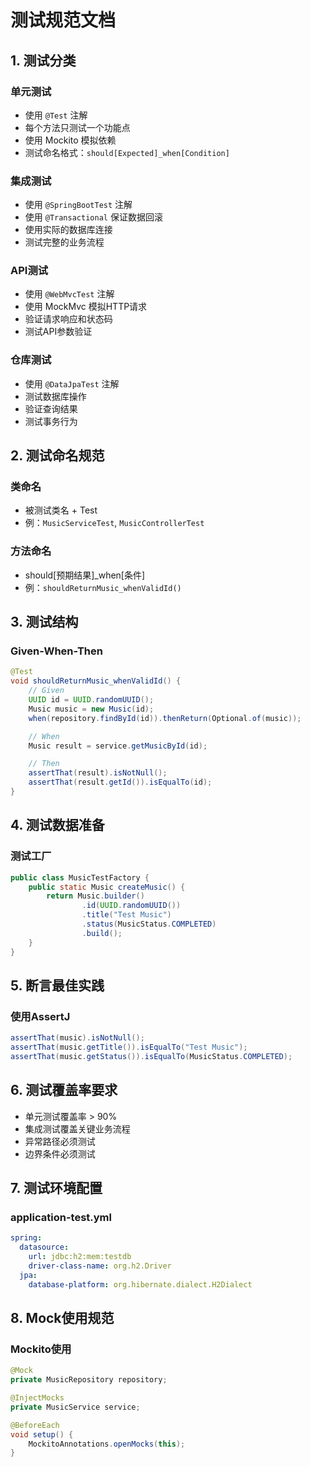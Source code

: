 # 测试规范文档

## 1. 测试分类

### 单元测试
- 使用 `@Test` 注解
- 每个方法只测试一个功能点
- 使用 Mockito 模拟依赖
- 测试命名格式：`should[Expected]_when[Condition]`

### 集成测试
- 使用 `@SpringBootTest` 注解
- 使用 `@Transactional` 保证数据回滚
- 使用实际的数据库连接
- 测试完整的业务流程

### API测试
- 使用 `@WebMvcTest` 注解
- 使用 MockMvc 模拟HTTP请求
- 验证请求响应和状态码
- 测试API参数验证

### 仓库测试
- 使用 `@DataJpaTest` 注解
- 测试数据库操作
- 验证查询结果
- 测试事务行为

## 2. 测试命名规范

### 类命名
- 被测试类名 + Test
- 例：`MusicServiceTest`, `MusicControllerTest`

### 方法命名
- should[预期结果]_when[条件]
- 例：`shouldReturnMusic_whenValidId()`

## 3. 测试结构

### Given-When-Then
```java
@Test
void shouldReturnMusic_whenValidId() {
    // Given
    UUID id = UUID.randomUUID();
    Music music = new Music(id);
    when(repository.findById(id)).thenReturn(Optional.of(music));

    // When
    Music result = service.getMusicById(id);

    // Then
    assertThat(result).isNotNull();
    assertThat(result.getId()).isEqualTo(id);
}
```

## 4. 测试数据准备

### 测试工厂
```java
public class MusicTestFactory {
    public static Music createMusic() {
        return Music.builder()
                .id(UUID.randomUUID())
                .title("Test Music")
                .status(MusicStatus.COMPLETED)
                .build();
    }
}
```

## 5. 断言最佳实践

### 使用AssertJ
```java
assertThat(music).isNotNull();
assertThat(music.getTitle()).isEqualTo("Test Music");
assertThat(music.getStatus()).isEqualTo(MusicStatus.COMPLETED);
```

## 6. 测试覆盖率要求

- 单元测试覆盖率 > 90%
- 集成测试覆盖关键业务流程
- 异常路径必须测试
- 边界条件必须测试

## 7. 测试环境配置

### application-test.yml
```yaml
spring:
  datasource:
    url: jdbc:h2:mem:testdb
    driver-class-name: org.h2.Driver
  jpa:
    database-platform: org.hibernate.dialect.H2Dialect
```

## 8. Mock使用规范

### Mockito使用
```java
@Mock
private MusicRepository repository;

@InjectMocks
private MusicService service;

@BeforeEach
void setup() {
    MockitoAnnotations.openMocks(this);
}
``` 